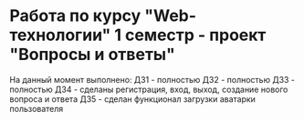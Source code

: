 # Работа по курсу "Web-технологии" 1 семестр - проект "Вопросы и ответы"
На данный момент выполнено: 
ДЗ1 - полностью
ДЗ2 - полностью
ДЗ3 - полностью
ДЗ4 - сделаны регистрация, вход, выход, создание нового вопроса и ответа
ДЗ5 - сделан функционал загрузки аватарки пользователя
